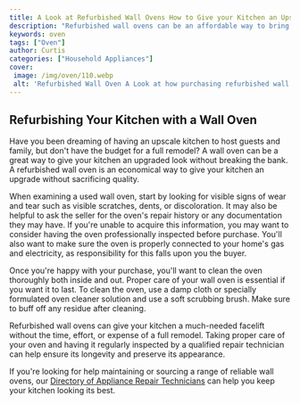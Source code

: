 ```yaml
---
title: A Look at Refurbished Wall Ovens How to Give your Kitchen an Upscale Makeover
description: "Refurbished wall ovens can be an affordable way to bring an upscale feel to your kitchen Learn more about the benefits of these appliances and how to find the one for you"
keywords: oven
tags: ["Oven"]
author: Curtis
categories: ["Household Appliances"]
cover: 
 image: /img/oven/110.webp
 alt: 'Refurbished Wall Oven A Look at how purchasing refurbished wall ovens can give your kitchen an upscale makeover'
---
```

## Refurbishing Your Kitchen with a Wall Oven
Have you been dreaming of having an upscale kitchen to host guests and family, but don't have the budget for a full remodel? A wall oven can be a great way to give your kitchen an upgraded look without breaking the bank. A refurbished wall oven is an economical way to give your kitchen an upgrade without sacrificing quality.

When examining a used wall oven, start by looking for visible signs of wear and tear such as visible scratches, dents, or discoloration. It may also be helpful to ask the seller for the oven's repair history or any documentation they may have. If you're unable to acquire this information, you may want to consider having the oven professionally inspected before purchase. You'll also want to make sure the oven is properly connected to your home's gas and electricity, as responsibility for this falls upon you the buyer.

Once you're happy with your purchase, you'll want to clean the oven thoroughly both inside and out. Proper care of your wall oven is essential if you want it to last. To clean the oven, use a damp cloth or specially formulated oven cleaner solution and use a soft scrubbing brush. Make sure to buff off any residue after cleaning.

Refurbished wall ovens can give your kitchen a much-needed facelift without the time, effort, or expense of a full remodel. Taking proper care of your oven and having it regularly inspected by a qualified repair technician can help ensure its longevity and preserve its appearance. 

If you're looking for help maintaining or sourcing a range of reliable wall ovens, our [Directory of Appliance Repair Technicians](./pages/appliance-repair-technicians) can help you keep your kitchen looking its best.
